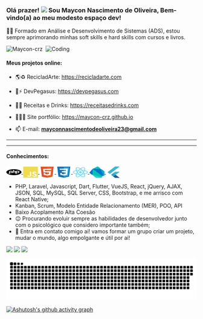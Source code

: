 ### Olá prazer! <img src="https://media.giphy.com/media/hvRJCLFzcasrR4ia7z/giphy.gif" width="25px"> Sou Maycon Nascimento de Oliveira, Bem-vindo(a) ao meu modesto espaço dev!

<p>👨‍🎓 Formado em Análise e Desenvolvimento de Sistemas (ADS), estou sempre aprimorando minhas soft skills e hard skills com cursos e livros.</p>


<img align="right" alt="Coding" width="400" src="https://drive.google.com/uc?export=view&id=12Cs3CcHTBODqFI1pw2mhF_rF_h8ktbqc">

<p align="left"> <img src="https://komarev.com/ghpvc/?username=Maycon-crz&label=Visualizações%20de%20perfil%20%20&color=0e75b6&style=flat" alt="Maycon-crz" /> </p>

#### Meus projetos online:

- 🌎♻ RecicladArte: <a href='https://recicladarte.com' target='_blank'>https://recicladarte.com</a>

- 🔭⚡ DevPegasus: <a href='https://devpegasus.com' target='_blank'>https://devpegasus.com</a>

- 🍕🍹 Receitas e Drinks: <a href='https://receitasedrinks.com' target='_blank'>https://receitasedrinks.com</a>

- 🐱‍👤💼 Site portfólio: <a href='https://maycon-crz.github.io/' target='_blank'>https://maycon-crz.github.io</a>

- 📫 E-mail: **mayconnascimentodeoliveira23@gmail.com**

---
---

#### Conhecimentos:
<div style="display: inline_block">
  <a href='https://www.php.net'>
    <img align="center" alt="React" height="30" width="40" src="https://raw.githubusercontent.com/devicons/devicon/master/icons/php/php-plain.svg">
  </a>
  <a href='https://developer.mozilla.org/en-US/docs/Web/JavaScript'>
    <img align="center" alt="Js" height="30" width="40" src="https://raw.githubusercontent.com/devicons/devicon/master/icons/javascript/javascript-plain.svg">
  </a>
  <a href='https://www.w3schools.com/html/'>
    <img align="center" alt="HTML" height="30" width="40" src="https://raw.githubusercontent.com/devicons/devicon/master/icons/html5/html5-original.svg">
  </a>
  <a href='https://www.w3schools.com/cssref/'>
    <img align="center" alt="CSS" height="30" width="40" src="https://raw.githubusercontent.com/devicons/devicon/master/icons/css3/css3-original.svg">
  </a>
  <a href='https://pt-br.reactjs.org'>
    <img align="center" alt="React" height="30" width="40" src="https://raw.githubusercontent.com/devicons/devicon/master/icons/react/react-original.svg">  
  </a>
  <a href='https://dart.dev/guides'>
    <img align="center" alt="Dart" height="30" width="40" src="https://raw.githubusercontent.com/devicons/devicon/master/icons/dart/dart-original.svg">
  </a>
  <a href='https://flutter.dev/?gclid=CjwKCAiAvOeQBhBkEiwAxutUVJZBINLLzxGsk66BErU4QHtF3vZHeRxTgX3CPR8Hvviitr-yzVwQERoCBQsQAvD_BwE&gclsrc=aw.ds'>
    <img align="center" alt="Flutter" height="30" width="40" src="https://raw.githubusercontent.com/devicons/devicon/master/icons/flutter/flutter-original.svg">  
  </a>  
</div>

- PHP, Laravel, Javascript, Dart, Flutter, VueJS, React, jQuery, AJAX, JSON, SQL, MySQL, SQL Server, CSS, Bootstrap, e me arrisco com React Native;
- Kanban, Scrum, Modelo Entidade Relacionamento (MER), POO, API
- Baixo Acoplamento Alta Coesão
- 😉 Procurando evoluir sempre as habilidades de desenvolvedor junto com o psicológico que considero importante também;
- 💬 Entra em contato comigo ai! vamos formar um grupo criar um projeto, mudar o mundo, algo empolgante e útil por ai!

<a href="https://www.instagram.com/maycondesenvolvedor/" target="_blank"><img src="https://img.shields.io/badge/-Instagram-%23E4405F?style=for-the-badge&logo=instagram&logoColor=white" target="_blank"></a> 
<a href="mayconnascimentodeoliveira23@gmail.com"><img src="https://img.shields.io/badge/-Gmail-%23333?style=for-the-badge&logo=gmail&logoColor=white" target="_blank"></a>
<a href="https://www.linkedin.com/in/maycon-nascimento-de-oliveira-241747172/" target="_blank"><img src="https://img.shields.io/badge/-LinkedIn-%230077B5?style=for-the-badge&logo=linkedin&logoColor=white" target="_blank"></a>

<div align="center">   
  
  ![snake gif](https://github.com/Maycon-crz/Maycon-crz/blob/output/github-contribution-grid-snake.svg)

  <!-- ![Snake animation](https://github.com/Maycon-crz/Maycon-crz/blob/output/github-contribution-grid-snake.svg) -->

</div>

[![Ashutosh's github activity graph](https://github-readme-activity-graph.vercel.app/graph?username=Maycon-crz&bg_color=0f0f0f&color=23db0a&line=23db0a&point=1e02f2&area=true&hide_border=true)](https://github.com/ashutosh00710/github-readme-activity-graph)

<div style="display: inline_block"><br>
  <!-- <img height="180em" src="https://github-readme-stats.vercel.app/api?username=Maycon-crz&show_icons=true&theme=dracula&include_all_commits=true&count_private=true"/> -->
  <!-- <img height="180em" src="https://github-readme-stats.vercel.app/api/top-langs/?username=Maycon-crz&layout=compact&langs_count=7&theme=dracula"/> -->
</div>
  
